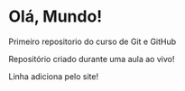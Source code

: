 # Olá, Mundo!
 Primeiro repositorio do curso de Git e GitHub

Repositório criado durante uma aula ao vivo!

Linha adiciona pelo site!
